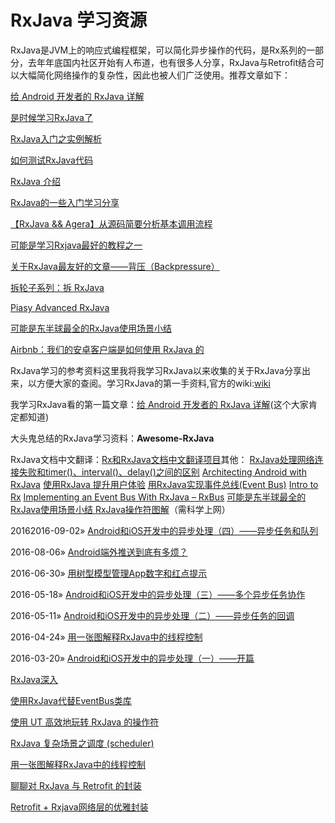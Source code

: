 # RxJava 学习资源

RxJava是JVM上的响应式编程框架，可以简化异步操作的代码，是Rx系列的一部分，去年年底国内社区开始有人布道，也有很多人分享，RxJava与Retrofit结合可以大幅简化网络操作的复杂性，因此也被人们广泛使用。推荐文章如下：

[给 Android 开发者的 RxJava 详解](http://gank.io/post/560e15be2dca930e00da1083#toc_1)

[是时候学习RxJava了](http://www.jianshu.com/p/8cf84f719188)

[RxJava入门之实例解析](http://mp.weixin.qq.com/s?__biz=MzA3ODg4MDk0Ng==&mid=2651112878&idx=1&sn=e18fbc40beaf604f58bc91104d8c3ad4)

[如何测试RxJava代码](http://mp.weixin.qq.com/s?__biz=MzA3ODg4MDk0Ng==&mid=2651112925&idx=1&sn=62388f794fa0a3fdec00f4d39e7b0a9f)



[RxJava 介绍](https://academy.realm.io/cn/posts/360andev-christina-lee-intro-rxjava-java-android/)

[RxJava的一些入门学习分享](https://mp.weixin.qq.com/s?__biz=MzI1NjEwMTM4OA==&mid=403548538&idx=1&sn=5ad21f2e16cddff7e10aa7088d66a0e1&mpshare=1&scene=1&srcid=0227807Ke9TbFGknUEHqzJMs#rd)

[【RxJava && Agera】从源码简要分析基本调用流程](https://mp.weixin.qq.com/s?__biz=MzI1MTA1MzM2Nw==&mid=2649796857&idx=1&sn=ed8325aeddac7fd2bd81a0717c010e98&mpshare=1&scene=1&srcid=0227B74uP0xJUzjKzfvr5hsN#rd)

[可能是学习Rxjava最好的教程之一](https://github.com/xinghongfei/Hello-RxJava)

[关于RxJava最友好的文章——背压（Backpressure）](https://juejin.im/post/582d413c8ac24700619cceed)



[拆轮子系列：拆 RxJava](https://blog.piasy.com/2016/09/15/Understand-RxJava/)

[Piasy Advanced RxJava](https://blog.piasy.com/AdvancedRxJava/)

[可能是东半球最全的RxJava使用场景小结](https://mp.weixin.qq.com/s?__biz=MzA3ODkzNzM3NQ==&mid=402423009&idx=1&sn=a2ec34b4dc6cb934ada03b079d4152b3&mpshare=1&scene=1&srcid=0102tbIXIUE1hphc9MmXe8yu#rd)



[Airbnb：我们的安卓客户端是如何使用 RxJava 的](https://juejin.im/entry/5705c243c4c97100515179b6)

RxJava学习的参考资料这里我将我学习RxJava以来收集的关于RxJava分享出来，以方便大家的查阅。学习RxJava的第一手资料,官方的wiki:[wiki](https://github.com/ReactiveX/RxJava/wiki)

我学习RxJava看的第一篇文章：[给 Android 开发者的 RxJava 详解](http://gank.io/post/560e15be2dca930e00da1083#toc_1)(这个大家肯定都知道)

大头鬼总结的RxJava学习资料：**Awesome-RxJava**

RxJava文档中文翻译：[Rx和RxJava文档中文翻译项目](https://github.com/mcxiaoke/RxDocs)其他：
[RxJava处理网络连接失败和timer()、interval()、delay()之间的区别](http://www.jianshu.com/p/7e28c8216c7d)
[Architecting Android with RxJava](http://www.jianshu.com/p/943ceaccfdff)
[使用RxJava 提升用户体验](http://www.jianshu.com/p/33c548bce571)
[用RxJava实现事件总线(Event Bus)](http://www.jianshu.com/p/ca090f6e2fe2)
[Intro to Rx](http://www.introtorx.com/Content/v1.0.10621.0/02_KeyTypes.html)
[Implementing an Event Bus With RxJava – RxBus](http://nerds.weddingpartyapp.com/tech/2014/12/24/implementing-an-event-bus-with-rxjava-rxbus/)
[可能是东半球最全的RxJava使用场景小结 ](http://blog.csdn.net/theone10211024/article/details/50435325)[RxJava操作符图解](http://rxmarbles.com/)（需科学上网）





20162016-09-02» [Android和iOS开发中的异步处理（四）——异步任务和队列](http://zhangtielei.com/posts/blog-series-async-task-4.html)

2016-08-06» [Android端外推送到底有多烦？](http://zhangtielei.com/posts/blog-android-push.html)

2016-06-30» [用树型模型管理App数字和红点提示](http://zhangtielei.com/posts/blog-badge-number-tree.html)

2016-05-18» [Android和iOS开发中的异步处理（三）——多个异步任务协作](http://zhangtielei.com/posts/blog-series-async-task-3.html)

2016-05-11» [Android和iOS开发中的异步处理（二）——异步任务的回调](http://zhangtielei.com/posts/blog-series-async-task-2.html)

2016-04-24» [用一张图解释RxJava中的线程控制](http://zhangtielei.com/posts/blog-rxandroid-schedulers.html)

2016-03-20» [Android和iOS开发中的异步处理（一）——开篇](http://zhangtielei.com/posts/blog-series-async-task-1.html)



[RxJava深入](http://www.jianshu.com/p/0f87f470ce5a)

[使用RxJava代替EventBus类库](http://www.jianshu.com/p/0f87f470ce5a)

[使用 UT 高效地玩转 RxJava 的操作符](http://www.jianshu.com/p/5b774424b393)

[RxJava 复杂场景之调度 (scheduler)](https://www.diycode.cc/topics/354)

[用一张图解释RxJava中的线程控制](https://mp.weixin.qq.com/s/_sbe4SA8pAMdz7ZwJsyShA)



[聊聊对 RxJava 与 Retrofit 的封装](https://mp.weixin.qq.com/s/3Ya8kFoVUGS7tfvaOra8IQ)





[Retrofit + Rxjava网络层的优雅封装](https://mp.weixin.qq.com/s/AhDybAxjCiEufkf2fm9gjQ)
























